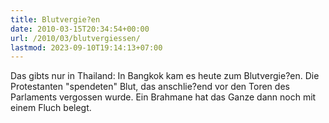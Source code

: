 ```yaml
---
title: Blutvergie?en
date: 2010-03-15T20:34:54+00:00
url: /2010/03/blutvergiessen/
lastmod: 2023-09-10T19:14:13+07:00
---
```

Das gibts nur in Thailand: In Bangkok kam es heute zum Blutvergie?en. Die Protestanten "spendeten" Blut, das anschlie?end vor den Toren des Parlaments vergossen wurde. Ein Brahmane hat das Ganze dann noch mit einem Fluch belegt.
